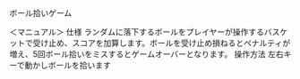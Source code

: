ボール拾いゲーム

＜マニュアル＞
仕様
ランダムに落下するボールをプレイヤーが操作するバスケットで受け止め、スコアを加算します。ボールを受け止め損ねるとペナルティが増え、5回ボール拾いをミスするとゲームオーバーとなります。
操作方法
左右キーで動かしボールを拾います

